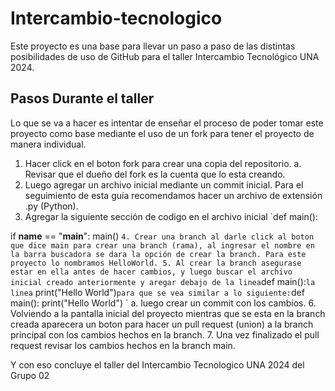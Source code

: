 # Intercambio-tecnologico
Este proyecto es una base para llevar un paso a paso de las distintas posibilidades de uso de GitHub para el taller Intercambio Tecnológico UNA 2024.

## Pasos Durante el taller
Lo que se va a hacer es intentar de enseñar el proceso de poder tomar este proyecto como base mediante el uso de un fork para tener el proyecto de manera individual.
1. Hacer click en el boton fork para crear una copia del repositorio.
   a. Revisar que el dueño del fork es la cuenta que lo esta creando.
2. Luego agregar un archivo inicial mediante un commit inicial. Para el seguimiento de esta guía recomendamos hacer un archivo de extensión .py (Python).
3. Agregar la siguiente sección de codigo en el archivo inicial 
`def main():
    

if __name__ == "__main__":
    main()
`
4. Crear una branch al darle click al boton que dice main para crear una branch (rama), al ingresar el nombre en la barra buscadora se dara la opción de crear la branch. Para este proyecto lo nombramos HelloWorld.
5. Al crear la branch asegurase estar en ella antes de hacer cambios, y luego buscar el archivo inicial creado anteriormente y aregar debajo de la linea `def main():` la linea `  print("Hello World")` para que se vea similar a lo siguiente:
`def main():
    print("Hello World")
`
  a. luego crear un commit con los cambios.
6. Volviendo a la pantalla inicial del proyecto mientras que se esta en la branch creada aparecera un boton para hacer un pull request (union) a la branch principal con los cambios hechos en la branch.
7. Una vez finalizado el pull request revisar los cambios hechos en la branch main.

Y con eso concluye el taller del Intercambio Tecnologico UNA 2024 del Grupo 02
